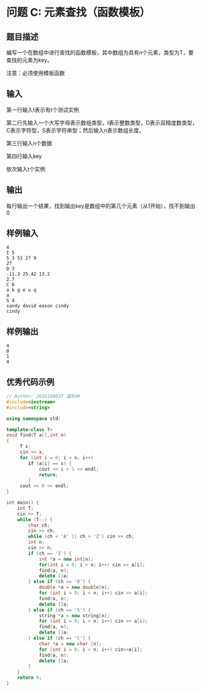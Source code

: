 # 问题 C: 元素查找（函数模板）

## 题目描述

编写一个在数组中进行查找的函数模板，其中数组为具有n个元素，类型为T，要查找的元素为key。

注意：必须使用模板函数

## 输入

第一行输入t表示有t个测试实例

第二行先输入一个大写字母表示数组类型，I表示整数类型，D表示双精度数类型，C表示字符型，S表示字符串型；然后输入n表示数组长度。

第三行输入n个数据

第四行输入key

依次输入t个实例

## 输出

每行输出一个结果，找到输出key是数组中的第几个元素（从1开始），找不到输出0

## 样例输入
```
4
I 5
5 3 51 27 9
27
D 3
-11.3 25.42 13.2
2.7
C 6
a b g e u q
a
S 4
sandy david eason cindy
cindy
```

## 样例输出
```
4
0
1
4
```

## 优秀代码示例
```C++
// Author: 2016190037 温标林
#include<iostream>
#include<string>

using namespace std;

template<class T>
void find(T a[],int n)
{
     T x;
     cin >> x;
     for (int i = 0; i < n; i++)
        if (a[i] == x) {
            cout << i + 1 << endl;
            return;
        }
     cout << 0 << endl;
}

int main() {
    int T;
    cin >> T;
    while (T--) {
        char ch;
        cin >> ch;
        while (ch < 'A' || ch > 'Z') cin >> ch;
        int n;
        cin >> n;
        if (ch == 'I') {
            int *a = new int[n];
            for(int i = 0; i < n; i++) cin >> a[i];
            find(a, n);
            delete []a;
        } else if (ch == 'D') {
            double *a = new double[n];
            for (int i = 0; i < n; i++) cin >> a[i];
            find(a, n);
            delete []a;
        } else if (ch == 'S') {
            string *a = new string[n];
            for (int i = 0; i < n; i++) cin >> a[i];
            find(a, n);
            delete []a;
        } else if (ch == 'C') {
            char *a = new char [n];
            for (int i = 0; i < n; i++) cin>>a[i];
            find(a, n);
            delete []a;
        }
    }
    return 0;
}
```